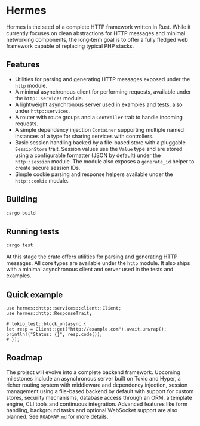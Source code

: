# Hermes

Hermes is the seed of a complete HTTP framework written in Rust. While it
currently focuses on clean abstractions for HTTP messages and minimal
networking components, the long‑term goal is to offer a fully fledged web
framework capable of replacing typical PHP stacks.

## Features

- Utilities for parsing and generating HTTP messages exposed under the `http`
  module.
- A minimal asynchronous client for performing requests, available under
  the `http::services` module.
- A lightweight asynchronous server used in examples and tests, also under
  `http::services`.
- A router with route groups and a `Controller` trait to handle incoming
  requests.
- A simple dependency injection `Container` supporting multiple named instances
  of a type for sharing services with controllers.
- Basic session handling backed by a file-based store with a pluggable
  `SessionStore` trait. Session values use the `Value` type and are stored using
  a configurable formatter (JSON by default) under the `http::session` module.
  The module also exposes a `generate_id` helper to create secure session IDs.
- Simple cookie parsing and response helpers available under the `http::cookie`
  module.

## Building

```bash
cargo build
```

## Running tests

```bash
cargo test
```

At this stage the crate offers utilities for parsing and generating HTTP
messages. All core types are available under the `http` module. It also ships
with a minimal asynchronous client and server used in the tests and examples.

## Quick example

```rust,no_run
use hermes::http::services::client::Client;
use hermes::http::ResponseTrait;

# tokio_test::block_on(async {
let resp = Client::get("http://example.com").await.unwrap();
println!("Status: {}", resp.code());
# });
```

## Roadmap

The project will evolve into a complete backend framework. Upcoming milestones
include an asynchronous server built on Tokio and Hyper, a richer routing
system with middleware and dependency injection, session management using a
file-based backend by default with support for custom stores, security
mechanisms, database access through an ORM, a template engine, CLI tools and
continuous integration. Advanced features like form handling, background tasks
and optional WebSocket support are also planned. See `ROADMAP.md` for more
details.
